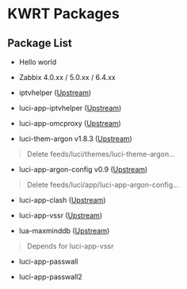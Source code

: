 KWRT Packages
=============

## Package List

- Hello world

- Zabbix 4.0.xx / 5.0.xx / 6.4.xx

- iptvhelper ([Upstream](https://github.com/riverscn/openwrt-iptvhelper))

- luci-app-iptvhelper ([Upstream](https://github.com/riverscn/openwrt-iptvhelper))

- luci-app-omcproxy ([Upstream](https://github.com/riverscn/luci-app-omcproxy))

- luci-them-argon v1.8.3 ([Upstream](https://github.com/jerrykuku/luci-theme-argon))

> Delete feeds/luci/themes/luci-theme-argon...

- luci-app-argon-config v0.9 ([Upstream](https://github.com/jerrykuku/luci-app-argon-config))

> Delete feeds/luci/app/luci-app-argon-config...

- luci-app-clash ([Upstream](https://github.com/frainzy1477/luci-app-clash))

- luci-app-vssr ([Upstream](https://github.com/OpenWrt-Actions/luci-app-vssr))

- lua-maxminddb ([Upstream](https://github.com/jerrykuku/lua-maxminddb))

> Depends for luci-app-vssr

- luci-app-passwall

- luci-app-passwall2

